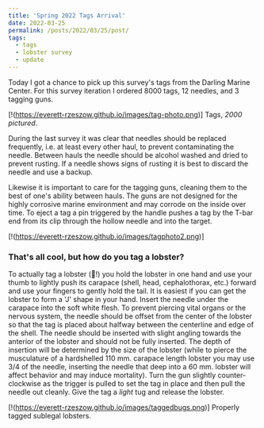```yaml
---
title: 'Spring 2022 Tags Arrival'
date: 2022-03-25
permalink: /posts/2022/03/25/post/
tags:
  - tags
  - lobster survey
  - update
---
```


Today I got a chance to pick up this survey's tags from the Darling Marine Center. For this survey iteration I ordered 8000 tags, 12 needles, and 3 tagging guns. 

[!(https://everett-rzeszow.github.io/images/tag-photo.png)]
Tags, *2000 pictured*.

During the last survey it was clear that needles should be replaced frequently, i.e. at least every other haul, to prevent contaminating the needle. Between hauls the needle should be alcohol washed and dried to prevent rusting. If a needle shows signs of rusting it is best to discard the needle and use a backup. 

Likewise it is important to care for the tagging guns, cleaning them to the best of one's ability between hauls. The guns are not designed for the highly corrosive marine environment and may corrode on the inside over time. To eject a tag a pin triggered by the handle pushes a tag by the T-bar end from its clip through the hollow needle and into the target. 

[!(https://everett-rzeszow.github.io/images/tagphoto2.png)]


### That's all cool, but how do you tag a lobster?

To actually tag a lobster (🦞!) you hold the lobster in one hand and use your thumb to lightly push its carapace (shell, head, cephalothorax, etc.) forward and use your fingers to gently hold the tail. It is easiest if you can get the lobster to form a 'J' shape in your hand. Insert the needle under the carapace into the soft white flesh. To prevent piercing vital organs or the nervous system, the needle should be offset from the center of the lobster so that the tag is placed about halfway between the centerline and edge of the shell. The needle should be inserted with slight angling towards the anterior of the lobster and should not be fully inserted. The depth of insertion will be determined by the size of the lobster (while to pierce the musculature of a hardshelled 110 mm. carapace length lobster you may use 3/4 of the needle, inserting the needle that deep into a 60 mm. lobster will affect behavior and may induce mortality). Turn the gun slightly counter-clockwise as the trigger is pulled to set the tag in place and then pull the needle out cleanly. Give the tag a *light* tug and release the lobster.

[!(https://everett-rzeszow.github.io/images/taggedbugs.png)]
Properly tagged sublegal lobsters.
